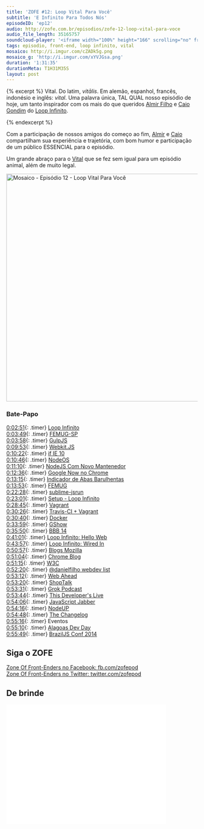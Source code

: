 ```yaml
---
title: 'ZOFE #12: Loop Vital Para Você'
subtitle: 'E Infinito Para Todos Nós'
episodeID: 'ep12'
audio: http://zofe.com.br/episodios/zofe-12-loop-vital-para-voce
audio_file_length: 35165757
soundcloud-player: '<iframe width="100%" height="166" scrolling="no" frameborder="no" src="https://w.soundcloud.com/player/?url=https%3A//api.soundcloud.com/tracks/155521409%3Fsecret_token%3Ds-82kMk&amp;color=ff5500&amp;auto_play=false&amp;hide_related=true&amp;show_artwork=true&amp;show_comments=false&amp;show_user=false&amp;show_reposts=false"></iframe>'
tags: episodio, front-end, loop infinito, vital
mosaico: http://i.imgur.com/cZADk5g.png
mosaico_g: 'http://i.imgur.com/xYVJGsa.png'
duration: '1:31:35'
durationMeta: T1H31M35S
layout: post
---
```


{% excerpt %}
Vital. Do latim, *vitālis*. Em alemão, espanhol, francês, indonésio e inglês: *vital*. Uma palavra única, TAL QUAL nosso episódio de hoje, um tanto inspirador com os mais do que queridos [Almir Filho](https://twitter.com/almirfilho) e [Caio Gondim](https://twitter.com/caio_gondim) do [Loop Infinito](http://loopinfinito.com.br).

{% endexcerpt %}

Com a participação de nossos amigos do começo ao fim, [Almir](https://twitter.com/almirfilho) e [Caio](https://twitter.com/caio_gondim) compartilham sua experiência e trajetória, com bom humor e participação de um público ESSENCIAL para o episódio.

Um grande abraço para o [Vital](https://twitter.com/vitallyma) que se fez sem igual para um episódio animal, além de muito legal.


<img title="Mosaico - Episódio 12 - Loop Vital Para Você" src="http://i.imgur.com/cZADk5g.png" class="mosaico" alt="Mosaico - Episódio 12 - Loop Vital Para Você" width="600" height="600">


### Bate-Papo

[0:02:51](#t=0:2:51){: .timer} [Loop Infinito](http://loopinfinito.com.br)<br>
[0:03:49](#t=0:3:49){: .timer} [FEMUG-SP](http://bit.ly/FEMUG-SP)<br>
[0:03:58](#t=0:3:58){: .timer} [GulpJS](http://gulpjs.com)<br>
[0:09:53](#t=0:9:53){: .timer} [Webkit.JS](https://github.com/trevorlinton/webkit.js)<br>
[0:10:22](#t=0:10:22){: .timer} [if IE 10](https://twitter.com/sindresorhus/status/423899098094125056)<br>
[0:10:46](#t=0:10:46){: .timer} [NodeOS](http://node-os.com/)<br>
[0:11:10](#t=0:11:10){: .timer} [NodeJS Com Novo Mantenedor](http://blog.nodejs.org/2014/01/15/the-next-phase-of-node-js/)<br>
[0:12:36](#t=0:12:36){: .timer} [Google Now no Chrome](http://techcrunch.com/2014/01/16/google-now-makes-a-desktop-appearance-in-chrome-canary/)<br>
[0:13:15](#t=0:13:15){: .timer} [Indicador de Abas Barulhentas](http://chrome.blogspot.com.br/2013/11/track-down-those-noisy-tabs.html)<br>
[0:13:53](#t=0:13:53){: .timer} [FEMUG](https://github.com/braziljs/femug)<br>
[0:22:28](#t=0:22:28){: .timer} [sublime-jsrun](https://github.com/sindresorhus/sublime-jsrun)<br>
[0:23:01](#t=0:23:01){: .timer} [Setup - Loop Infinito](http://setup.loopinfinito.com.br)<br>
[0:28:45](#t=0:28:45){: .timer} [Vagrant](http://vagrantup.com)<br>
[0:30:26](#t=0:30:26){: .timer} [Travis-CI + Vagrant](http://about.travis-ci.org/fr/docs/user/ci-environment/)<br>
[0:30:40](#t=0:30:40){: .timer} [Docker](https://www.docker.io/)<br>
[0:33:59](#t=0:33:59){: .timer} [GShow](http://gshow.globo.com/)<br>
[0:35:50](#t=0:35:50){: .timer} [BBB 14](http://gshow.globo.com/bbb/bbb14/)<br>
[0:41:01](#t=0:41:01){: .timer} [Loop Infinito: Hello Web](http://loopinfinito.com.br/2012/04/01/hello-web/)<br>
[0:43:57](#t=0:43:57){: .timer} [Loop Infinito: Wired In](http://wiredin.loopinfinito.com.br)<br>
[0:50:57](#t=0:50:57){: .timer} [Blogs Mozilla](https://hacks.mozilla.org/)<br>
[0:51:04](#t=0:51:04){: .timer} [Chrome Blog](http://chrome.blogspot.com.br/)<br>
[0:51:15](#t=0:51:15){: .timer} [W3C](http://w3c.org)<br>
[0:52:20](#t=0:52:20){: .timer} [@danielfilho webdev list](https://twitter.com/danielfilho/webdev)<br>
[0:53:12](#t=0:53:12){: .timer} [Web Ahead](http://5by5.tv/webahead)<br>
[0:53:20](#t=0:53:20){: .timer} [ShopTalk](http://shoptalkshow.com)<br>
[0:53:31](#t=0:53:31){: .timer} [Grok Podcast](http://www.grokpodcast.com)<br>
[0:53:44](#t=0:53:44){: .timer} [This Developer's Live](http://thisdeveloperslife.com/)<br>
[0:54:06](#t=0:54:06){: .timer} [JavaScript Jabber](http://javascriptjabber.com/)<br>
[0:54:16](#t=0:54:16){: .timer} [NodeUP](http://nodeup.com/)<br>
[0:54:48](#t=0:54:48){: .timer} [The Changelog](http://thechangelog.com/)<br>
[0:55:16](#t=0:55:16){: .timer} Eventos<br>
[0:55:10](#t=0:55:10){: .timer} [Alagoas Dev Day](http://alagoasdevday.com.br)<br>
[0:55:49](#t=0:55:49){: .timer} [BrazilJS Conf 2014](http://braziljs.com.br/2014)<br>


## Siga o ZOFE

[Zone Of Front-Enders no Facebook: fb.com/zofepod](http://fb.com/zofepod/ "ZOFE no Facebook: fb.com/zofepod")<br>
[Zone Of Front-Enders no Twitter: twitter.com/zofepod](http://twitter.com/zofepod/ "ZOFE no Twitter")<br>

## De brinde

<iframe width="420" height="315" src="//www.youtube.com/embed/-3eBQssbkTc" frameborder="0">   </iframe>
